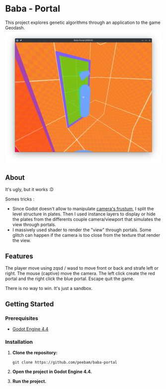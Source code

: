 # Baba - Portal

This project explores genetic algorithms through an application to the game Geodash.
![alt text](cover.png)

## About

It's ugly, but it works :D

Somes tricks :
* Since Godot doesn't allow to manipulate [camera's frustum](https://en.wikipedia.org/wiki/Viewing_frustum), I split the level structure in plates. Then I used instance layers to display or hide the plates from the differents couple camera/viewport that simulates the view through portals.
* I massively used shader to render the "view" through portals. Some glitch can happen if the camera is too close from the texture that render the view.

## Features

The player move using zqsd / wasd to move front or back and strafe left or right.
The mouse (captive) move the camera.
The left click create the red portal and the right click the blue portal. 
Escape quit the game.

There is no way to win. It's just a sandbox.

## Getting Started

### Prerequisites

- [Godot Engine 4.4](https://godotengine.org/download)

### Installation

1. **Clone the repository:**

	```
	git clone https://github.com/peebam/baba-portal
	```

2. **Open the project in Godot Engine 4.4.**

3. **Run the project.**
